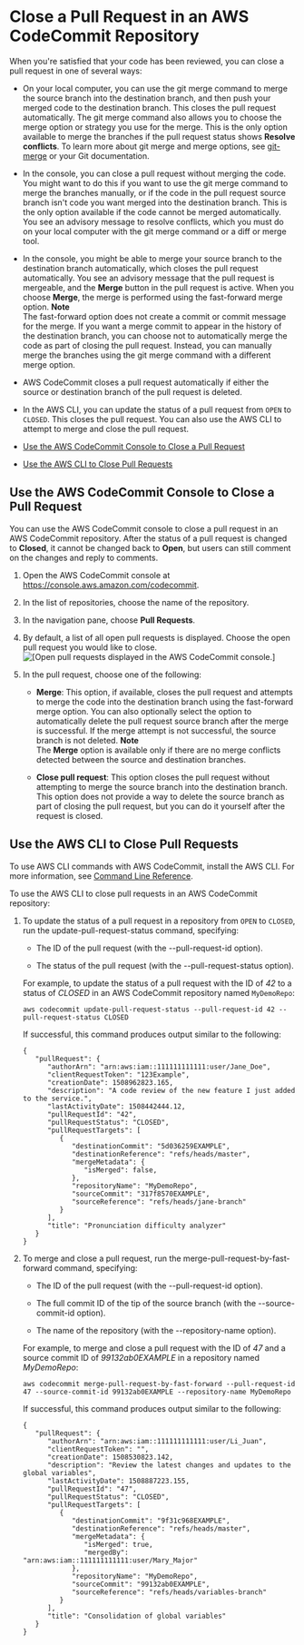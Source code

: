 # Close a Pull Request in an AWS CodeCommit Repository<a name="how-to-close-pull-request"></a>

When you're satisfied that your code has been reviewed, you can close a pull request in one of several ways:

+ <a name="why-git-merge"></a>On your local computer, you can use the git merge command to merge the source branch into the destination branch, and then push your merged code to the destination branch\. This closes the pull request automatically\. The git merge command also allows you to choose the merge option or strategy you use for the merge\. This is the only option available to merge the branches if the pull request status shows **Resolve conflicts**\. To learn more about git merge and merge options, see [git\-merge](https://git-scm.com/docs/git-merge) or your Git documentation\.

+ In the console, you can close a pull request without merging the code\. You might want to do this if you want to use the git merge command to merge the branches manually, or if the code in the pull request source branch isn't code you want merged into the destination branch\. This is the only option available if the code cannot be merged automatically\. You see an advisory message to resolve conflicts, which you must do on your local computer with the git merge command or a diff or merge tool\. 

+ <a name="is-mergable"></a>In the console, you might be able to merge your source branch to the destination branch automatically, which closes the pull request automatically\. You see an advisory message that the pull request is mergeable, and the **Merge** button in the pull request is active\. When you choose **Merge**, the merge is performed using the fast\-forward merge option\. 
**Note**  
The fast\-forward option does not create a commit or commit message for the merge\. If you want a merge commit to appear in the history of the destination branch, you can choose not to automatically merge the code as part of closing the pull request\. Instead, you can manually merge the branches using the git merge command with a different merge option\. 

+ AWS CodeCommit closes a pull request automatically if either the source or destination branch of the pull request is deleted\.

+ In the AWS CLI, you can update the status of a pull request from `OPEN` to `CLOSED`\. This closes the pull request\. You can also use the AWS CLI to attempt to merge and close the pull request\.


+ [Use the AWS CodeCommit Console to Close a Pull Request](#how-to-close-pull-request-console)
+ [Use the AWS CLI to Close Pull Requests](#how-to-close-pull-request-cli)

## Use the AWS CodeCommit Console to Close a Pull Request<a name="how-to-close-pull-request-console"></a>

You can use the AWS CodeCommit console to close a pull request in an AWS CodeCommit repository\. After the status of a pull request is changed to **Closed**, it cannot be changed back to **Open**, but users can still comment on the changes and reply to comments\.

1. Open the AWS CodeCommit console at [https://console\.aws\.amazon\.com/codecommit](https://console.aws.amazon.com/codecommit)\.

1. In the list of repositories, choose the name of the repository\. 

1. In the navigation pane, choose **Pull Requests**\.

1. By default, a list of all open pull requests is displayed\. Choose the open pull request you would like to close\.  
![\[Open pull requests displayed in the AWS CodeCommit console.\]](http://docs.aws.amazon.com/codecommit/latest/userguide/images/codecommit-pull-request-view.png)

1. In the pull request, choose one of the following:

   + **Merge**: This option, if available, closes the pull request and attempts to merge the code into the destination branch using the fast\-forward merge option\. You can also optionally select the option to automatically delete the pull request source branch after the merge is successful\. If the merge attempt is not successful, the source branch is not deleted\.
**Note**  
The **Merge** option is available only if there are no merge conflicts detected between the source and destination branches\. 

   + **Close pull request**: This option closes the pull request without attempting to merge the source branch into the destination branch\. This option does not provide a way to delete the source branch as part of closing the pull request, but you can do it yourself after the request is closed\.

## Use the AWS CLI to Close Pull Requests<a name="how-to-close-pull-request-cli"></a>

To use AWS CLI commands with AWS CodeCommit, install the AWS CLI\. For more information, see [Command Line Reference](cmd-ref.md)\. 

To use the AWS CLI to close pull requests in an AWS CodeCommit repository:

1. To update the status of a pull request in a repository from `OPEN` to `CLOSED`, run the update\-pull\-request\-status command, specifying:

   + The ID of the pull request \(with the \-\-pull\-request\-id option\)\.

   + The status of the pull request \(with the \-\-pull\-request\-status option\)\.

   For example, to update the status of a pull request with the ID of *42* to a status of *CLOSED* in an AWS CodeCommit repository named `MyDemoRepo`:

   ```
   aws codecommit update-pull-request-status --pull-request-id 42 --pull-request-status CLOSED  
   ```

   If successful, this command produces output similar to the following:

   ```
   {
      "pullRequest": { 
         "authorArn": "arn:aws:iam::111111111111:user/Jane_Doe",
         "clientRequestToken": "123Example",
         "creationDate": 1508962823.165,
         "description": "A code review of the new feature I just added to the service.",
         "lastActivityDate": 1508442444.12,
         "pullRequestId": "42",
         "pullRequestStatus": "CLOSED",
         "pullRequestTargets": [ 
            { 
               "destinationCommit": "5d036259EXAMPLE",
               "destinationReference": "refs/heads/master",
               "mergeMetadata": { 
                  "isMerged": false,
               },
               "repositoryName": "MyDemoRepo",
               "sourceCommit": "317f8570EXAMPLE",
               "sourceReference": "refs/heads/jane-branch"
            }
         ],
         "title": "Pronunciation difficulty analyzer"
      }
   }
   ```

1. To merge and close a pull request, run the merge\-pull\-request\-by\-fast\-forward command, specifying:

   + The ID of the pull request \(with the \-\-pull\-request\-id option\)\.

   + The full commit ID of the tip of the source branch \(with the \-\-source\-commit\-id option\)\. 

   + The name of the repository \(with the \-\-repository\-name option\)\.

    For example, to merge and close a pull request with the ID of *47* and a source commit ID of *99132ab0EXAMPLE* in a repository named *MyDemoRepo*:

   ```
   aws codecommit merge-pull-request-by-fast-forward --pull-request-id 47 --source-commit-id 99132ab0EXAMPLE --repository-name MyDemoRepo
   ```

   If successful, this command produces output similar to the following:

   ```
   {
      "pullRequest": { 
         "authorArn": "arn:aws:iam::111111111111:user/Li_Juan",
         "clientRequestToken": "",
         "creationDate": 1508530823.142,
         "description": "Review the latest changes and updates to the global variables",
         "lastActivityDate": 1508887223.155,
         "pullRequestId": "47",
         "pullRequestStatus": "CLOSED",
         "pullRequestTargets": [ 
            { 
               "destinationCommit": "9f31c968EXAMPLE",
               "destinationReference": "refs/heads/master",
               "mergeMetadata": { 
                  "isMerged": true,
                  "mergedBy": "arn:aws:iam::111111111111:user/Mary_Major"
               },
               "repositoryName": "MyDemoRepo",
               "sourceCommit": "99132ab0EXAMPLE",
               "sourceReference": "refs/heads/variables-branch"
            }
         ],
         "title": "Consolidation of global variables"
      }
   }
   ```